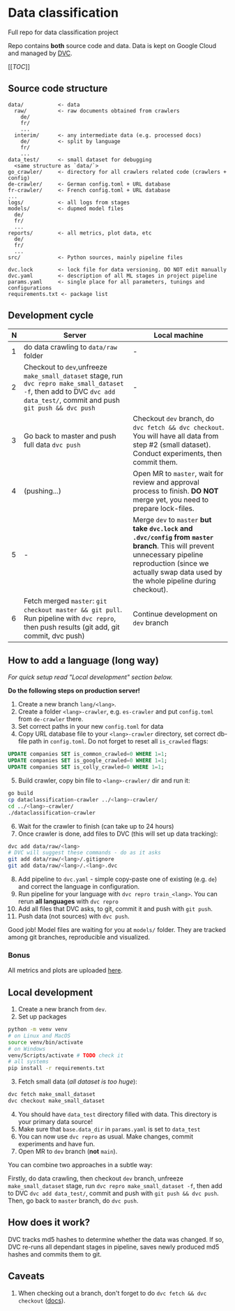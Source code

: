 # Data classification
Full repo for data classification project

Repo contains **both** source code and data.
Data is kept on Google Cloud and managed by [DVC](https://dvc.org).

[[_TOC_]]

## Source code structure
```
data/           <- data
  raw/          <- raw documents obtained from crawlers
    de/
    fr/
    ...
  interim/      <- any intermediate data (e.g. processed docs)
    de/         <- split by language
    fr/
    ...
data_test/      <- small dataset for debugging
  <same structure as `data/`>
go_crawler/     <- directory for all crawlers related code (crawlers + config)
de-crawler/     <- German config.toml + URL database
fr-crawler/     <- French config.toml + URL database
...
logs/           <- all logs from stages
models/         <- dupmed model files
  de/
  fr/
  ...
reports/        <- all metrics, plot data, etc
  de/
  fr/
  ...
src/            <- Python sources, mainly pipeline files

dvc.lock        <- lock file for data versioning. DO NOT edit manually
dvc.yaml        <- description of all ML stages in project pipeline
params.yaml     <- single place for all parameters, tunings and configurations
requirements.txt <- package list
```

## Development cycle
| N | Server                                                                                                                                                                     | Local machine                                                                                                                                                                                                         |
|---|----------------------------------------------------------------------------------------------------------------------------------------------------------------------------|-----------------------------------------------------------------------------------------------------------------------------------------------------------------------------------------------------------------------|
| 1 | do data crawling to `data/raw` folder                                                                                                                                      | -                                                                                                                                                                                                                     |
| 2 | Checkout to `dev`,unfreeze `make_small_dataset` stage, run `dvc repro make_small_dataset -f`, then add to DVC `dvc add data_test/`, commit and push `git push && dvc push` | -                                                                                                                                                                                                                     |
| 3 | Go back to master and push full data `dvc push`                                                                                                                            | Checkout `dev` branch, do `dvc fetch && dvc checkout`. You will have all data from step #2 (small dataset). Conduct experiments, then commit them.                                                                    |
| 4 | (pushing...)                                                                                                                                                               | Open MR to `master`, wait for review and approval process to finish. **DO NOT** merge yet, you need to prepare lock-files.                                                                                            |
| 5 | -                                                                                                                                                                          | Merge `dev` to `master` **but take `dvc.lock` and `.dvc/config` from `master` branch**. This will prevent unnecessary pipeline reproduction (since we actually swap data used by the whole pipeline during checkout). |
| 6 | Fetch merged `master`: `git checkout master && git pull`. Run pipeline with `dvc repro`, then push results (git add, git commit, dvc push)                                 | Continue development on `dev` branch                                                                                                                                                                                  |

## How to add a language (long way)
_For quick setup read "Local development" section below._

**Do the following steps on production server!**
1. Create a new branch `lang/<lang>`.
2. Create a folder `<lang>-crawler`, e.g. `es-crawler` and put `config.toml` from `de-crawler` there.
3. Set correct paths in your new `config.toml` for data
4. Copy URL database file to your `<lang>-crawler` directory, set correct db-file path in `config.toml`.
   Do not forget to reset all `is_crawled` flags:
```sql
UPDATE companies SET is_common_crawled=0 WHERE 1=1;
UPDATE companies SET is_google_crawled=0 WHERE 1=1;
UPDATE companies SET is_colly_crawled=0 WHERE 1=1;
```
5. Build crawler, copy bin file to `<lang>-crawler/` dir and run it:
```bash
go build
cp dataclassification-crawler ../<lang>-crawler/
cd ../<lang>-crawler/
./dataclassification-crawler
```
6. Wait for the crawler to finish (can take up to 24 hours)
7. Once crawler is done, add files to DVC (this will set up data tracking):
```bash
dvc add data/raw/<lang>
# DVC will suggest these commands - do as it asks
git add data/raw/<lang>/.gitignore
git add data/raw/<lang>/.<lang>.dvc
```
8. Add pipeline to `dvc.yaml` -
   simple copy-paste one of existing (e.g. `de`) and correct the language in configuration.
9. Run pipeline for your language with `dvc repro train_<lang>`. You can rerun **all languages** with `dvc repro`
10. Add all files that DVC asks, to git, commit it and push with `git push`.
11. Push data (not sources) with `dvc push`.

Good job! Model files are waiting for you at `models/` folder.
They are tracked among git branches, reproducible and visualized.

### Bonus
All metrics and plots are uploaded
[here](https://studio.iterative.ai/user/alekseik1/views/dataclassification-crawler-e1vtfsj7dv).

## Local development
1. Create a new branch from `dev`.
2. Set up packages
```bash
python -m venv venv
# on Linux and MacOS
source venv/bin/activate
# on Windows
venv/Scripts/activate # TODO check it
# all systems
pip install -r requirements.txt
```
3. Fetch small data (_all dataset is too huge_):
```bash
dvc fetch make_small_dataset
dvc checkout make_small_dataset
```
4. You should have `data_test` directory filled with data. This directory is your primary data source!
5. Make sure that `base.data_dir` in `params.yaml` is set to `data_test`
6. You can now use `dvc repro` as usual. Make changes, commit experiments and have fun.
7. Open MR to `dev` branch (**not** `main`).

You can combine two approaches in a subtle way:

Firstly, do data crawling, then checkout `dev` branch, unfreeze `make_small_dataset` stage,
run `dvc repro make_small_dataset -f`, then add to DVC `dvc add data_test/`, commit and push with
`git push && dvc push`. Then, go back to `master` branch, do `dvc push`.


## How does it work?
DVC tracks md5 hashes to determine whether the data was changed.
If so, DVC re-runs all dependant stages in pipeline, saves newly produced md5 hashes and commits them to git.

## Caveats
1. When checking out a branch, don't forget to do `dvc fetch && dvc checkout` ([docs](https://dvc.org/doc/command-reference/checkout)).